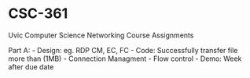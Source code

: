 # CSC-361
Uvic Computer Science Networking Course Assignments

Part A: 
	- Design: eg. RDP CM, EC, FC
	- Code: Successfully transfer file more than (1MB)
			- Connection Managment
			- Flow control
	- Demo: Week after due date 